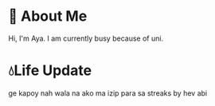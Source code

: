 # 🐥 About Me
 Hi, I'm Aya. I am currently busy because of uni.

# 💧Life Update
 ge kapoy nah wala na ako ma izip para sa streaks by hev abi
